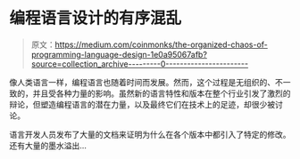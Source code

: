 # 编程语言设计的有序混乱

> 原文：<https://medium.com/coinmonks/the-organized-chaos-of-programming-language-design-1e0a95067afb?source=collection_archive---------0----------------------->

像人类语言一样，编程语言也随着时间而发展。然而，这个过程是无组织的、不一致的，并且受各种力量的影响。虽然新的语言特性和版本在整个行业引发了激烈的辩论，但塑造编程语言的潜在力量，以及最终它们在技术上的足迹，却很少被讨论。

语言开发人员发布了大量的文档来证明为什么在各个版本中都引入了特定的修改。还有大量的墨水溢出…